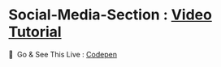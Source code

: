 # Social-Media-Section : [Video Tutorial](https://youtu.be/fTYbzySRBYg)

 🚀  Go & See This Live :  [Codepen](https://codepen.io/anunaykashyap/pen/wvjNXVj)

